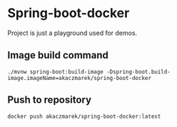 # Spring-boot-docker
Project is just a playground used for demos.

## Image build command
`./mvnw spring-boot:build-image -Dspring-boot.build-image.imageName=akaczmarek/spring-boot-docker
`
## Push to repository
`docker push akaczmarek/spring-boot-docker:latest`
